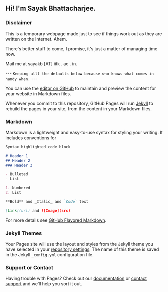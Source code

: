 ## Hi! I'm Sayak Bhattacharjee.
 
### Disclaimer
 
This is a temporary webpage made just to see if things work out as they are written on the Internet. Ahem. 

There's better stuff to come, I promise, it's just a matter of managing time now. 

Mail me at sayakb [AT] iitk . ac . in. 

--- `Keeping alll the defaults below because who knows what comes in handy when.` ---

You can use the [editor on GitHub](https://github.com/saybha/saybha.github.io/edit/master/README.md) to maintain and preview the content for your website in Markdown files.

Whenever you commit to this repository, GitHub Pages will run [Jekyll](https://jekyllrb.com/) to rebuild the pages in your site, from the content in your Markdown files.

### Markdown

Markdown is a lightweight and easy-to-use syntax for styling your writing. It includes conventions for

```markdown
Syntax highlighted code block

# Header 1
## Header 2
### Header 3

- Bulleted
- List

1. Numbered
2. List

**Bold** and _Italic_ and `Code` text

[Link](url) and ![Image](src)
```

For more details see [GitHub Flavored Markdown](https://guides.github.com/features/mastering-markdown/).

### Jekyll Themes

Your Pages site will use the layout and styles from the Jekyll theme you have selected in your [repository settings](https://github.com/saybha/saybha.github.io/settings). The name of this theme is saved in the Jekyll `_config.yml` configuration file.

### Support or Contact

Having trouble with Pages? Check out our [documentation](https://docs.github.com/categories/github-pages-basics/) or [contact support](https://github.com/contact) and we’ll help you sort it out.
